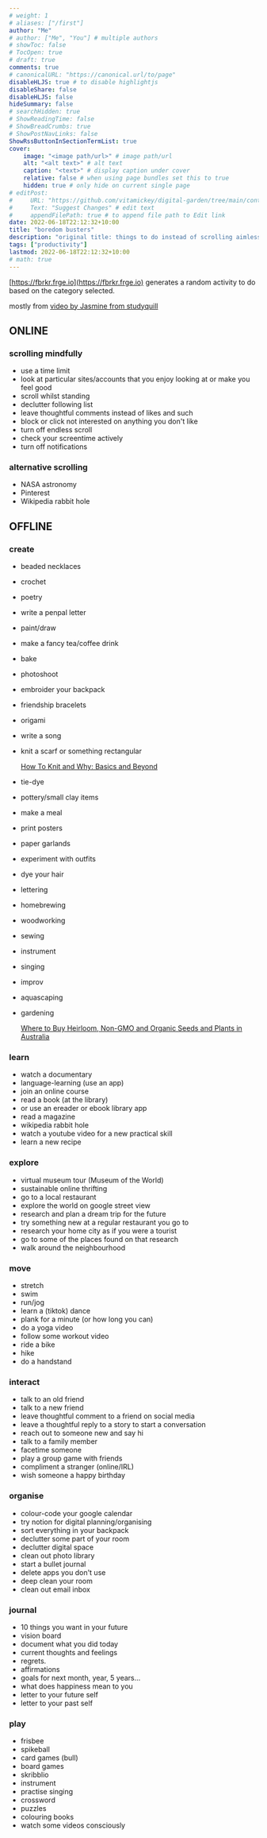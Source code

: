 ```yaml
---
# weight: 1
# aliases: ["/first"]
author: "Me"
# author: ["Me", "You"] # multiple authors
# showToc: false
# TocOpen: true
# draft: true
comments: true
# canonicalURL: "https://canonical.url/to/page"
disableHLJS: true # to disable highlightjs
disableShare: false
disableHLJS: false
hideSummary: false
# searchHidden: true
# ShowReadingTime: false
# ShowBreadCrumbs: true
# ShowPostNavLinks: false
ShowRssButtonInSectionTermList: true
cover:
    image: "<image path/url>" # image path/url
    alt: "<alt text>" # alt text
    caption: "<text>" # display caption under cover
    relative: false # when using page bundles set this to true
    hidden: true # only hide on current single page
# editPost:
#     URL: "https://github.com/vitamickey/digital-garden/tree/main/content"
#     Text: "Suggest Changes" # edit text
#     appendFilePath: true # to append file path to Edit link
date: 2022-06-18T22:12:32+10:00
title: "boredom busters"
description: "original title: things to do instead of scrolling aimlessly"
tags: ["productivity"]
lastmod: 2022-06-18T22:12:32+10:00
# math: true
---
```


[https://fbrkr.frge.io](https://fbrkr.frge.io) generates a random activity to do based on the category selected.

mostly from [video by Jasmine from studyquill](https://www.youtube.com/watch?v=3a3Nv2aQqyo)

## ONLINE

### scrolling mindfully

- use a time limit
- look at particular sites/accounts that you enjoy looking at or make you feel good
- scroll whilst standing
- declutter following list
- leave thoughtful comments instead of likes and such
- block or click not interested on anything you don't like
- turn off endless scroll
- check your screentime actively
- turn off notifications

### alternative scrolling

- NASA astronomy
- Pinterest
- Wikipedia rabbit hole

## OFFLINE

### create

- beaded necklaces
- crochet
- poetry
- write a penpal letter
- paint/draw
- make a fancy tea/coffee drink
- bake
- photoshoot
- embroider your backpack
- friendship bracelets
- origami
- write a song
- knit a scarf or something rectangular

  [How To Knit and Why: Basics and Beyond](https://knitfarious.com/how-to-knit-and-why-basics-and-beyond/)

- tie-dye
- pottery/small clay items
- make a meal
- print posters
- paper garlands
- experiment with outfits
- dye your hair
- lettering
- homebrewing
- woodworking
- sewing
- instrument
- singing
- improv
- aquascaping
- gardening

  [Where to Buy Heirloom, Non-GMO and Organic Seeds and Plants in Australia](https://ecowarriorprincess.net/2021/08/where-to-buy-heirloom-organic-seeds-plants-in-australia/)

### learn

- watch a documentary
- language-learning (use an app)
- join an online course
- read a book (at the library)
- or use an ereader or ebook library app
- read a magazine
- wikipedia rabbit hole
- watch a youtube video for a new practical skill
- learn a new recipe

### explore

- virtual museum tour (Museum of the World)
- sustainable online thrifting
- go to a local restaurant
- explore the world on google street view
- research and plan a dream trip for the future
- try something new at a regular restaurant you go to
- research your home city as if you were a tourist
- go to some of the places found on that research
- walk around the neighbourhood

### move

- stretch
- swim
- run/jog
- learn a (tiktok) dance
- plank for a minute (or how long you can)
- do a yoga video
- follow some workout video
- ride a bike
- hike
- do a handstand

### interact

- talk to an old friend
- talk to a new friend
- leave thoughtful comment to a friend on social media
- leave a thoughtful reply to a story to start a conversation
- reach out to someone new and say hi
- talk to a family member
- facetime someone
- play a group game with friends
- compliment a stranger (online/IRL)
- wish someone a happy birthday

### organise

- colour-code your google calendar
- try notion for digital planning/organising
- sort everything in your backpack
- declutter some part of your room
- declutter digital space
- clean out photo library
- start a bullet journal
- delete apps you don't use
- deep clean your room
- clean out email inbox

### journal

- 10 things you want in your future
- vision board
- document what you did today
- current thoughts and feelings
- regrets.
- affirmations
- goals for next month, year, 5 years...
- what does happiness mean to you
- letter to your future self
- letter to your past self

### play

- frisbee
- spikeball
- card games (bull)
- board games
- skribblio
- instrument
- practise singing
- crossword
- puzzles
- colouring books
- watch some videos consciously
